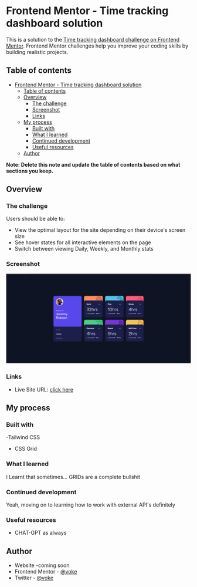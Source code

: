 # Frontend Mentor - Time tracking dashboard solution

This is a solution to the [Time tracking dashboard challenge on Frontend Mentor](https://www.frontendmentor.io/challenges/time-tracking-dashboard-UIQ7167Jw). Frontend Mentor challenges help you improve your coding skills by building realistic projects. 

## Table of contents

- [Frontend Mentor - Time tracking dashboard solution](#frontend-mentor---time-tracking-dashboard-solution)
  - [Table of contents](#table-of-contents)
  - [Overview](#overview)
    - [The challenge](#the-challenge)
    - [Screenshot](#screenshot)
    - [Links](#links)
  - [My process](#my-process)
    - [Built with](#built-with)
    - [What I learned](#what-i-learned)
    - [Continued development](#continued-development)
    - [Useful resources](#useful-resources)
  - [Author](#author)

**Note: Delete this note and update the table of contents based on what sections you keep.**

## Overview

### The challenge

Users should be able to:

- View the optimal layout for the site depending on their device's screen size
- See hover states for all interactive elements on the page
- Switch between viewing Daily, Weekly, and Monthly stats

### Screenshot

![](.\images\grid.png)


### Links

- Live Site URL: [click here](https://your-live-site-url.com)

## My process

### Built with

-Tailwind CSS
- CSS Grid


### What I learned

I Learnt that sometimes... GRIDs are a complete bullshit


### Continued development
Yeah, moving on to learning how to work with external API's definitely
### Useful resources

- CHAT-GPT as always
## Author

- Website -coming soon
- Frontend Mentor - [@voke](https://www.frontendmentor.io/profile/vo-ke)
- Twitter - [@voke](https://www.twitter.com/variant_vee)


